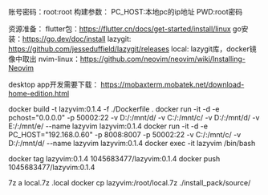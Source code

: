账号密码：root:root
构建参数：
PC_HOST:本地pc的ip地址
PWD:root密码

资源准备：
flutter包：https://flutter.cn/docs/get-started/install/linux
go安装：https://go.dev/doc/install
lazygit: https://github.com/jesseduffield/lazygit/releases
local: lazygit库，docker镜像中取出
nvim-linux：https://github.com/neovim/neovim/wiki/Installing-Neovim

desktop app开发需要下载：
https://mobaxterm.mobatek.net/download-home-edition.html



docker build -t lazyvim:0.1.4 -f ./Dockerfile .
docker run -it -d -e pchost="0.0.0.0" -p 50002:22 -v D:/:/mnt/d/ -v C:/:/mnt/c/ -v D:/:/mnt/d/ -v E:/:/mnt/e/ --name lazyvim lazyvim:0.1.4
docker run -it -d -e PC_HOST="192.168.0.60" -p 8008:8007 -p 50002:22 -v C:/:/mnt/c/ -v D:/:/mnt/d/  --name lazyvim lazyvim:0.1.4
docker exec -it lazyvim /bin/bash

docker tag lazyvim:0.1.4 1045683477/lazyvim:0.1.4
docker push 1045683477/lazyvim:0.1.4

7z a local.7z .local
docker cp lazyvim:/root/local.7z ./install_pack/source/
